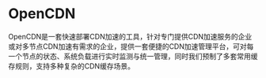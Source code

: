 OpenCDN
=======

OpenCDN是一套快速部署CDN加速的工具，针对专门提供CDN加速服务的企业或对多节点CDN加速有需求的企业，提供一套便捷的CDN加速管理平台，可对每一个节点的状态、系统负载进行实时监测与统一管理，同时我们预制了多套常用缓存规则，支持多种复杂的CDN缓存场景。
